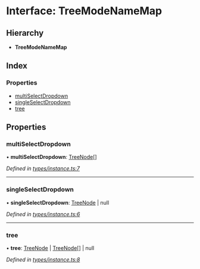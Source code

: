 # Interface: TreeModeNameMap

## Hierarchy

* **TreeModeNameMap**

## Index

### Properties

* [multiSelectDropdown](treemodenamemap.md#multiselectdropdown)
* [singleSelectDropdown](treemodenamemap.md#singleselectdropdown)
* [tree](treemodenamemap.md#tree)

## Properties

### multiSelectDropdown

•  **multiSelectDropdown**: [TreeNode](treenode.md)[]

*Defined in [types/instance.ts:7](https://github.com/ckotzbauer/simple-tree-component/blob/0d90ad8/src/types/instance.ts#L7)*

___

### singleSelectDropdown

•  **singleSelectDropdown**: [TreeNode](treenode.md) \| null

*Defined in [types/instance.ts:6](https://github.com/ckotzbauer/simple-tree-component/blob/0d90ad8/src/types/instance.ts#L6)*

___

### tree

•  **tree**: [TreeNode](treenode.md) \| [TreeNode](treenode.md)[] \| null

*Defined in [types/instance.ts:8](https://github.com/ckotzbauer/simple-tree-component/blob/0d90ad8/src/types/instance.ts#L8)*
